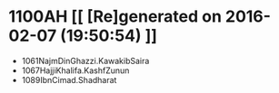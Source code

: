 # 1100AH [[ [Re]generated on 2016-02-07 (19:50:54) ]]

* 1061NajmDinGhazzi.KawakibSaira
* 1067HajjiKhalifa.KashfZunun
* 1089IbnCimad.Shadharat
